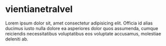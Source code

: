 # vientianetralvel

Lorem ipsum dolor sit, amet consectetur adipisicing elit. Officia id alias ducimus iusto nulla dolore ea asperiores dolor quos assumenda, cumque reiciendis necessitatibus voluptatibus eos voluptate accusamus, molestiae deleniti ab.
